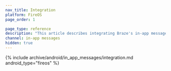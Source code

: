 ```yaml
---
nav_title: Integration
platform: FireOS
page_order: 1

page_type: reference
description: "This article describes integrating Braze's in-app message display."
channel: in-app messages
hidden: true
---
```


{% include archive/android/in_app_messages/integration.md android_type="fireos" %}

[59]: {{site.baseurl}}/developer_guide/platform_integration_guides/fireos/initial_sdk_setup/android_sdk_integration/#step-4-tracking-user-sessions-in-android
